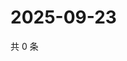 # 2025-09-23

共 0 条

<!-- BEGIN ZHIHUQUESTIONS -->
<!-- 最后更新时间 Tue Sep 23 2025 12:13:32 GMT+0800 (China Standard Time) -->

<!-- END ZHIHUQUESTIONS -->
